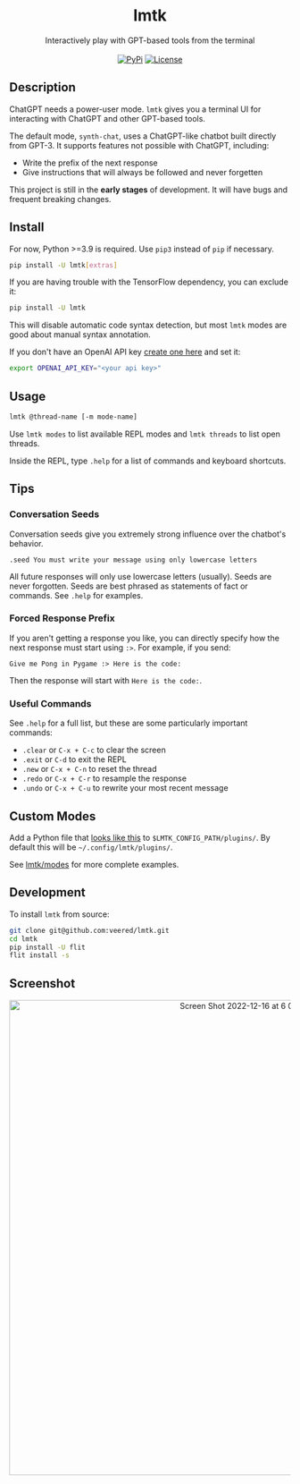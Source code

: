 <h1 align="center">lmtk</h1>
<p align="center">
    Interactively play with GPT-based tools from the terminal
    <br />
    <br />
    <a href="https://pypi.python.org/pypi/lmtk/"><img alt="PyPi" src="https://img.shields.io/pypi/v/lmtk.svg?style=flat-square"></a>
    <a href="https://github.com/veered/lmtk/blob/main/LICENSE"><img alt="License" src="https://img.shields.io/github/license/veered/lmtk.svg?style=flat-square"></a>
</p>

## Description
ChatGPT needs a power-user mode. `lmtk` gives you a terminal UI for interacting with ChatGPT and other GPT-based tools.

The default mode, `synth-chat`, uses a ChatGPT-like chatbot built directly from GPT-3. It supports features not possible with ChatGPT, including:
- Write the prefix of the next response
- Give instructions that will always be followed and never forgetten

This project is still in the **early stages** of development. It will have bugs and frequent breaking changes.

## Install

For now, Python >=3.9 is required. Use `pip3` instead of `pip` if necessary.

```bash
pip install -U lmtk[extras]
```

If you are having trouble with the TensorFlow dependency, you can exclude it:

```bash
pip install -U lmtk
```

This will disable automatic code syntax detection, but most `lmtk` modes are good about manual syntax annotation.

If you don't have an OpenAI API key [create one here](https://beta.openai.com/account/api-keys) and set it:
```bash
export OPENAI_API_KEY="<your api key>"
```

## Usage
```bash
lmtk @thread-name [-m mode-name]
```

Use `lmtk modes` to list available REPL modes and `lmtk threads` to list open threads.

Inside the REPL, type `.help` for a list of commands and keyboard shortcuts.

## Tips

### Conversation Seeds
Conversation seeds give you extremely strong influence over the chatbot's behavior.
```
.seed You must write your message using only lowercase letters
```
All future responses will only use lowercase letters (usually). Seeds are never forgotten. Seeds are best phrased as statements of fact or commands. See `.help` for examples.

### Forced Response Prefix
If you aren't getting a response you like, you can directly specify how the next response must start using `:>`. For example, if you send:
```
Give me Pong in Pygame :> Here is the code:
```
Then the response will start with `Here is the code:`.

### Useful Commands
See `.help` for a full list, but these are some particularly important commands:
- `.clear` or `C-x + C-c` to clear the screen
- `.exit` or `C-d` to exit the REPL
- `.new` or `C-x + C-n` to reset the thread
- `.redo`  or `C-x + C-r` to resample the response
- `.undo`  or `C-x + C-u` to rewrite your most recent message

## Custom Modes
Add a Python file that [looks like this](https://github.com/veered/lmtk/blob/main/examples/bruh_mode.py) to `$LMTK_CONFIG_PATH/plugins/`. By default this will be `~/.config/lmtk/plugins/`.

See [lmtk/modes](https://github.com/veered/lmtk/tree/main/lmtk/modes) for more complete examples.

## Development
To install `lmtk` from source:
```bash
git clone git@github.com:veered/lmtk.git
cd lmtk
pip install -U flit
flit install -s
```

## Screenshot
<p align="center">
<img width="850" alt="Screen Shot 2022-12-16 at 6 09 31 PM" src="https://user-images.githubusercontent.com/247408/208211238-fe134de6-c3f3-4be2-b5bd-9f6bf3ec1fa3.png">
</p>
